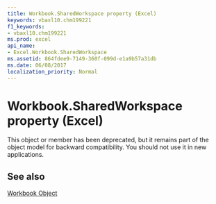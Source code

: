```yaml
---
title: Workbook.SharedWorkspace property (Excel)
keywords: vbaxl10.chm199221
f1_keywords:
- vbaxl10.chm199221
ms.prod: excel
api_name:
- Excel.Workbook.SharedWorkspace
ms.assetid: 864fdee9-7149-360f-099d-e1a9b57a31db
ms.date: 06/08/2017
localization_priority: Normal
---
```



# Workbook.SharedWorkspace property (Excel)

This object or member has been deprecated, but it remains part of the object model for backward compatibility. You should not use it in new applications.


## See also


[Workbook Object](Excel.Workbook.md)

